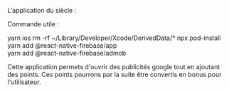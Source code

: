 L'application du siècle : 

Commande utile : 

yarn ios
rm -rf ~/Library/Developer/Xcode/DerivedData/*
npx pod-install     
yarn add @react-native-firebase/app    
yarn add @react-native-firebase/admob 


Cette application permets d'ouvrir des publicités google tout en ajoutant des points. Ces points pourrons par la suite être convertis en bonus pour l'utilisateur.
